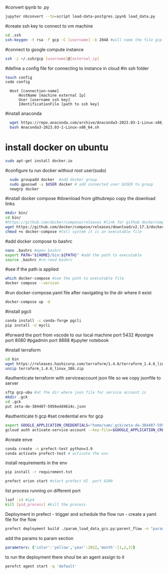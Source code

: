 #convert ipynb to .py
```bash
jupyter nbconvert --to=script load-data-postgres.ipynb load_data.py
```

#create ssh key to connect to vm machine
```bash
cd .ssh
ssh-keygen -t rsa -f gcp -C [username] -b 2048 #will name the file gcp
```

#connect to google compute instance
```bash
ssh -i ~/.ssh/gcp [username]@[external_ip]
```
#define a config file for connecting to instance in cloud #in ssh folder
```bash
touch config 
code config
```

      Host [connection-name]
          HostName [machine external Ip]
          User [username ssh key]
          IdentificationFile [path to ssh key]


#install anaconda
```bash
  wget https://repo.anaconda.com/archive/Anaconda3-2023.03-1-Linux-x86_64.sh
  bash Anaconda3-2023.03-1-Linux-x86_64.sh
```
  #  install docker on ubuntu

  ```bash
  sudo apt-get install docker.io
  ```

  #configure tu run docker without root user(sudo)
  ```bash
    sudo groupadd docker  #add docker group
    sudo gpasswd -a $USER docker # add connected user $USER to group
    newgrp docker 
```
#install docker compose 
#download from githubrepo copy the download links

```bash
mkdir bin/
cd bin/
#https://github.com/docker/compose/releases #link for github dockercompose
wget https://github.com/docker/compose/releases/download/v2.17.3/docker-compose-linux-x86_64 -O docker-compose #out pou to docker-compose 
chmod +x docker-compose #tell system it is an executable file
```
#add docker compose to bashrc
```bash
nano .bashrc #open bashrc
export PATH="${HOME}/bin:${PATH}" #add the path to executable
source .bashrc #re-read bashrc
```

#see if the path is applied
```bash
which docker-compose #see the path to executable file
docker compose --version
```

#run docker-compose.yaml file after navigating to the dir where it exist
```bash
docker-compose up -d
```

#install pgcli
```bash
conda install -c conda-forge pgcli
pip install -U mycli 
```

#forward the port from vscode to our local machine
port 5432 #postgre
port 8080 #pgadmin
port 8888 #jupyter notebook


#install terraform
```bash
cd bin
wget https://releases.hashicorp.com/terraform/1.4.6/terraform_1.4.6_linux_386.zip
unzip terraform_1.4.6_linux_386.zip
```

#authenticate terraform with serviceaccount json file so we copy jsonfile to server
```bash
sftp gcp-ubu #at the dir where json file for service account is
mkdir .gck
cd .gck
put zeta-de-384407-5956edd4614c.json
```
#authenticate ti gcp
#set credential env for gcp
```bash
export GOOGLE_APPLICATION_CREDENTIALS="home/sam/.gck/zeta-de-384407-5956edd4614c.json"
gcloud auth activate-service-account --key-file=$GOOGLE_APPLICATION_CREDENTIALS #to authenticate to   gcloud
```

#create enve 
```bash
conda create -n prefect-test python=3.9
conda activate prefect-test # activate the env
```

install requirements in the env
```bash 
pip install -r requirement.txt
```
```bash
prefect orion start #start prefect UI  port 4200
```

list process running on different port
```bash 
lsof -i4 #ip4
kill [pid_process] #kill the process
```

Deployment in prefect - trigger and schedule the flow run - create a yaml file for the flow
```bash
prefect deployment build ./param_load_data_gcs.py:parent_flow -n "parametrised etl"
```
add the params to param section
```yaml
parameters: {'color':'yellow','year':2022,'month':[1,2,3]}
```
to run the deployment there shoul be an agent assign to it
```bash
perefct agent start -q 'default'
```